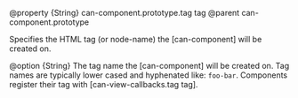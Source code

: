 @property {String} can-component.prototype.tag tag
@parent can-component.prototype

Specifies the HTML tag (or node-name) the [can-component] will be created on.

@option {String} The tag name the [can-component]
will be created on.  Tag names are typically lower cased and
hyphenated like: `foo-bar`.  Components register their
tag with [can-view-callbacks.tag tag].
